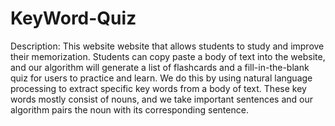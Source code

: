 # KeyWord-Quiz

Description: This website website that allows students to study and improve their memorization. Students can copy paste a body of text into the website, and our algorithm will generate a list of flashcards and a fill-in-the-blank quiz for users to practice and learn. We do this by using natural language processing to extract specific key words from a body of text. These key words mostly consist of nouns, and we take important sentences and our algorithm pairs the noun with its corresponding sentence.
